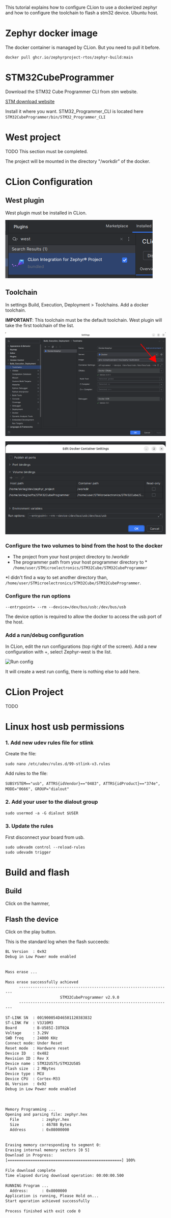 
This tutorial explains how to configure CLion to use a dockerized zephyr and how to configure the toolchain to flash a stm32 device.
Ubuntu host.


# Zephyr docker image
The docker container is managed by CLion. But you need to pull it before.

```
docker pull ghcr.io/zephyrproject-rtos/zephyr-build:main
```

# STM32CubeProgrammer
Download the STM32 Cube Programmer CLI from stm website.

[STM download website](https://www.st.com/en/development-tools/stm32cubeprog.html)

Install it where you want. STM32_Programmer_CLI is located here ```STM32CubeProgrammer/bin/STM32_Programmer_CLI```

# West project

TODO This section must be completed.

The project will be mounted in the directory "/workdir" of the docker.


# CLion Configuration

## West plugin
West plugin must be installed in CLion.

![West plugin](images/plugin.png "plugin")


## Toolchain
In settings Build, Execution, Deployment > Toolchains. Add a docker toolchain.

**IMPORTANT**: This toolchain must be the default toolchain. West plugin will take the first toolchain of the list.

![Toolchain image](images/toolchain.png "Diagram showing the development toolchain")

![Container config](images/docker-toolchain-settings.png "Container configuration")

### Configure the two volumes to bind from the host to the docker

- The project from your host project directory to /workdir
- The programmer path from your host programmer directory to *  
```/home/user/STMicroelectronics/STM32Cube/STM32CubeProgrammer```

*I didn't find a way to set another directory than, ```/home/user/STMicroelectronics/STM32Cube/STM32CubeProgrammer```. 

### Configure the run options
```
--entrypoint= --rm --device=/dev/bus/usb:/dev/bus/usb
```

The device option is required to allow the docker to access the usb port of the host.

### Add a run/debug configuration
In CLion, edit the run configurations (top right of the screen). Add a new configuration with +, select Zephyr-west is the list.

![Run config](images/run-config.png "Run configuration")

It will create a west run config, there is nothing else to add here.

# CLion Project

TODO

# Linux host usb permissions

### 1. Add new udev rules file for stlink
Create the file:

```sudo nano /etc/udev/rules.d/99-stlink-v3.rules```

Add rules to the file:

```SUBSYSTEM=="usb", ATTRS{idVendor}=="0483", ATTRS{idProduct}=="374e", MODE="0666", GROUP="dialout"```

### 2. Add your user to the dialout group
```sudo usermod -a -G dialout $USER```

### 3. Update the rules
First disconnect your board from usb.
```
sudo udevadm control --reload-rules
sudo udevadm trigger
```

# Build and flash
## Build
Click on the hammer, 


## Flash the device 
Click on the play button.

This is the standard log when the flash succeeds:
```
BL Version  : 0x92
Debug in Low Power mode enabled


Mass erase ... 

Mass erase successfully achieved
      -------------------------------------------------------------------
                        STM32CubeProgrammer v2.9.0                  
      -------------------------------------------------------------------

ST-LINK SN  : 001900054D46501120383832
ST-LINK FW  : V3J10M3
Board       : B-U585I-IOT02A
Voltage     : 3.29V
SWD freq    : 24000 KHz
Connect mode: Under Reset
Reset mode  : Hardware reset
Device ID   : 0x482
Revision ID : Rev X
Device name : STM32U575/STM32U585
Flash size  : 2 MBytes
Device type : MCU
Device CPU  : Cortex-M33
BL Version  : 0x92
Debug in Low Power mode enabled



Memory Programming ...
Opening and parsing file: zephyr.hex
  File          : zephyr.hex
  Size          : 46788 Bytes
  Address       : 0x08000000 


Erasing memory corresponding to segment 0:
Erasing internal memory sectors [0 5]
Download in Progress:
[==================================================] 100% 

File download complete
Time elapsed during download operation: 00:00:00.500

RUNNING Program ... 
  Address:      : 0x8000000
Application is running, Please Hold on...
Start operation achieved successfully

Process finished with exit code 0
```

